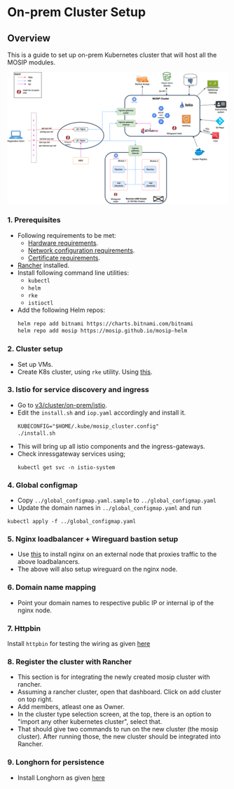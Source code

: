 # On-prem Cluster Setup

## Overview
This is a guide to set up on-prem Kubernetes cluster that will host all the MOSIP modules.

![Architecture](../../docs/images/deployment_architecture.png)


### 1. Prerequisites
- Following requirements to be met:
  - [Hardware requirements](./requirements.md#Hardware-requirements).
  - [Network configuration requirements](./requirements.md#Network-configuration).
  - [Certificate requirements](./requirements.md#Certificate-requirements).
- [Rancher](../../rancher) installed.
- Install following command line utilities:
  - `kubectl`
  - `helm`
  - `rke`
  - `istioctl`
- Add the following Helm repos:
  ```sh
  helm repo add bitnami https://charts.bitnami.com/bitnami
  helm repo add mosip https://mosip.github.io/mosip-helm
  ```

### 2. Cluster setup
* Set up VMs.
* Create K8s cluster, using `rke` utility. Using [this](../../docs/rke-setup.md).

### 3. Istio for service discovery and ingress
* Go to [v3/cluster/on-prem/istio](./istio/).
* Edit the `install.sh` and `iop.yaml` accordingly and install it.
  ```
  KUBECONFIG="$HOME/.kube/mosip_cluster.config"
  ./install.sh
  ```
* This will bring up all istio components and the ingress-gateways.
* Check inressgateway services using;
  ```
  kubectl get svc -n istio-system
  ```

### 4. Global configmap

* Copy `../global_configmap.yaml.sample` to `../global_configmap.yaml`  
* Update the domain names in `../global_configmap.yaml` and run
```
kubectl apply -f ../global_configmap.yaml
```

### 5. Nginx loadbalancer + Wireguard bastion setup

* Use [this](./nginx_wireguard/) to install nginx on an external node that proxies traffic to the above loadbalancers.
* The above will also setup wireguard on the nginx node.

### 6. Domain name mapping
* Point your domain names to respective public IP or internal ip of the nginx node.

### 7. Httpbin
Install `httpbin` for testing the wiring as given [here](../../utils/httpbin/README.md)

### 8. Register the cluster with Rancher
* This section is for integrating the newly created mosip cluster with rancher.
* Assuming a rancher cluster, open that dashboard. Click on add cluster on top right.
* Add members, atleast one as Owner.
* In the cluster type selection screen, at the top, there is an option to "import any other kubernetes cluster", select that.
* That should give two commands to run on the new cluster (the mosip cluster). After running those, the new cluster should be integrated into Rancher.

### 9. Longhorn for persistence

* Install Longhorn as given [here](../longhorn/README.md)
